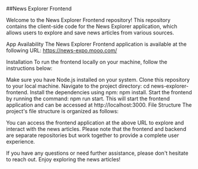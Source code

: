 ##News Explorer Frontend


Welcome to the News Explorer Frontend repository! 
This repository contains the client-side code for the News Explorer application, which allows users to explore and save news articles from various sources.



App Availability
The News Explorer Frontend application is available at the following URL: https://news-expo.mooo.com/

Installation
To run the frontend locally on your machine, follow the instructions below:

Make sure you have Node.js installed on your system.
Clone this repository to your local machine.
Navigate to the project directory: cd news-explorer-frontend.
Install the dependencies using npm: npm install.
Start the frontend by running the command: npm run start. This will start the frontend application and can be accessed at http://localhost:3000.
File Structure
The project's file structure is organized as follows:



You can access the frontend application at the above URL to explore and interact with the news articles. Please note that the frontend and backend are separate repositories but work together to provide a complete user experience.

If you have any questions or need further assistance, please don't hesitate to reach out. Enjoy exploring the news articles!
